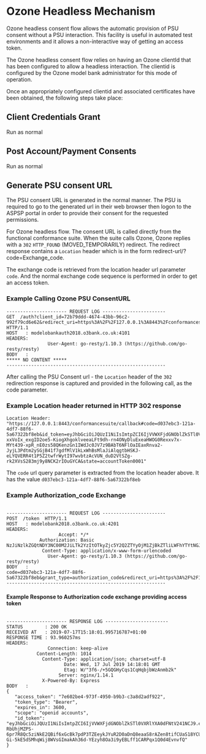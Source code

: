# Ozone Headless Mechanism

Ozone headless consent flow allows the automatic provision of PSU consent without a PSU interaction. This facility is useful in automated test environments and it allows a non-interactive way of getting an access token.

The Ozone headless consent flow relies on having an Ozone clientId that has been configured to allow a headless interaction. The clientid is configured by the Ozone model bank administrator for this mode of operation.

Once an appropriately configured clientid and associated certificates have been obtained, the following steps take place:

## Client Credentials Grant

Run as normal

## Post Account/Payment Consents

Run as normal

## Generate PSU consent URL

The PSU consent URL is generated in the normal manner. The PSU is required to go to the generated url in their web browser then logon to the ASPSP portal in order to provide their consent for the requested permissions.

For Ozone headless flow. The consent URL is called directly from the functional conformance suite. When the suite calls Ozone, Ozone replies with a `302` `HTTP_FOUND` (MOVED_TEMPORARILY) redirect. The redirect response contains a  `Location` header which is in the form redirect-url/?code=Exchange_code.

The exchange code is retrieved from the location header url parameter `code`. And the normal exchange code sequence is performed in order to get an access token.

### Example Calling Ozone PSU ConsentURL

```httptrace
---------------------- REQUEST LOG -----------------------
GET  /auth?client_id=72b79ddd-4674-43bb-96c2-992f79cd6e62&redirect_uri=https%3A%2F%2F127.0.0.1%3A8443%2Fconformancesuite%2Fcallback&request=eyJhbGciOiJub25lIn0.eyJhdWQiOiJodHRwczovL21vZGVsb2JhbmthdXRoMjAxOC5vM2JhbmsuY28udWs6NDEwMSIsImNsYWltcyI6eyJpZF90b2tlbiI6eyJvcGVuYmFua2luZ19pbnRlbnRfaWQiOnsiZXNzZW50aWFsIjp0cnVlLCJ2YWx1ZSI6ImFhYy1mNGJmY2VlNi1hNmZkLTRhNTktOWUxYS1mOTdhNTczMTNiYzgifX19LCJpc3MiOiI3MmI3OWRkZC00Njc0LTQzYmItOTZjMi05OTJmNzljZDZlNjIiLCJyZWRpcmVjdF91cmkiOiJodHRwczovLzEyNy4wLjAuMTo4NDQzL2NvbmZvcm1hbmNlc3VpdGUvY2FsbGJhY2siLCJzY29wZSI6Im9wZW5pZCBhY2NvdW50cyJ9.&response_type=code&scope=openid+accounts&state=  HTTP/1.1
HOST   : modelobankauth2018.o3bank.co.uk:4101
HEADERS:
               User-Agent: go-resty/1.10.3 (https://github.com/go-resty/resty)
BODY   :
***** NO CONTENT *****
----------------------------------------------------------
```

After calling the PSU Consent url - the `Location` header of the `302` redirection response is captured and provided in the following call, as the code parameter.

### Example Location header returned in HTTP 302 response

```logtrace
Location Header: "https://127.0.0.1:8443/conformancesuite/callback#code=d037ebc3-121a-4df7-88f6-5a67322bf8eb&id_token=eyJhbGciOiJQUzI1NiIsImtpZCI6IjVVWXFjdGNOblZkSTl0VXRlYXA0dFNtV241NCJ9.eyJzdWIiOiJzZHAtMS0wYWZhOWE4Yi1kODI4LTQyOWEtOGUxNS01ZTlkMmRjNjUxNzAiLCJvcGVuYmFua2luZ19pbnRlbnRfaWQiOiJzZHAtMS0wYWZhOWE4Yi1kODI4LTQyOWEtOGUxNS01ZTlkMmRjNjUxNzAiLCJpc3MiOiJodHRwczovL21vZGVsb2JhbmthdXRoMjAxOC5vM2JhbmsuY28udWs6NDEwMSIsImF1ZCI6IjcyYjc5ZGRkLTQ2NzQtNDNiYi05NmMyLTk5MmY3OWNkNmU2MiIsImlhdCI6MTU2MzM3NDQwNiwiZXhwIjoxNTYzMzc4MDA2LCJjX2hhc2giOiJFREIyb3M3alVDSFVRai1OZzViaGF3Iiwic19oYXNoIjoiZVVuZzcxWU9fc0lFVnRDdXJyWTNYZyIsImFjciI6InVybjpvcGVuYmFua2luZzpwc2QyOnNjYSJ9.vJ31O1YvdJ5D8CIKmSWoAwhFO5f0_TD7LsngRjdsfcZpWWw4xdlEu4sVj3PZfgt1op3revo3HwOu6Xk9ICdsCD8QbSx5Jz5d59-xxVoIx_exgID2oe5-KiogXhgoklveeaLFt9dh-rn4ONyDluExeaHWOG0Rexxv7x-MYt439-xpR_nE0zs58QKenzGn1IWdJc0JV7z9BAbT6NFlOaIEaxRnva2-JyjL3Pdtm2ySGjB41f7gdfMlV1kLxWhBsMlaJiAlqgtbHSKJ-eLYQVERR4t1P5Z2twfrWytI97wvbtzAcVUN_duD2VtSZg-rk2XVsS283mj9y8NCK2rIOuGYCA&state=accountToken0001" 
```

The `code` url query parameter is extracted from the location header above. It has the value  `d037ebc3-121a-4df7-88f6-5a67322bf8eb`

### Example Authorization_code Exchange

```httptrace

---------------------- REQUEST LOG -----------------------
POST  /token  HTTP/1.1
HOST   : modelobank2018.o3bank.co.uk:4201
HEADERS:
                   Accept: */*
            Authorization: Basic NzJiNzlkZGQtNDY3NC00M2JiLTk2YzItOTkyZjc5Y2Q2ZTYyOjM1ZjBkZTliLWFhYTYtNGJmZi1hZDg0LTNlNjUyODU3NDcyMw==
             Content-Type: application/x-www-form-urlencoded
               User-Agent: go-resty/1.10.3 (https://github.com/go-resty/resty)
BODY   :
code=d037ebc3-121a-4df7-88f6-5a67322bf8eb&grant_type=authorization_code&redirect_uri=https%3A%2F%2F127.0.0.1%3A8443%2Fconformancesuite%2Fcallback&scope=accounts
----------------------------------------------------------

```

#### Example Response to Authorization code exchange providing access token

```httptrace

---------------------- RESPONSE LOG -----------------------
STATUS        : 200 OK
RECEIVED AT   : 2019-07-17T15:18:01.995716787+01:00
RESPONSE TIME : 93.960257ms
HEADERS:
               Connection: keep-alive
           Content-Length: 1014
             Content-Type: application/json; charset=utf-8
                     Date: Wed, 17 Jul 2019 14:18:01 GMT
                     Etag: W/"3f6-/+5GQGHyCqs1CqHqbjbWzAnmb2k"
                   Server: nginx/1.14.1
             X-Powered-By: Express
BODY   :
{
   "access_token": "7e602be4-973f-4950-b9b3-c3a8d2adf922",
   "token_type": "Bearer",
   "expires_in": 3600,
   "scope": "openid accounts",
   "id_token": "eyJhbGciOiJQUzI1NiIsImtpZCI6IjVVWXFjdGNOblZkSTl0VXRlYXA0dFNtV241NCJ9.eyJzdWIiOiJhYWMtZjRiZmNlZTYtYTZmZC00YTU5LTllMWEtZjk3YTU3MzEzYmM4Iiwib3BlbmJhbmtpbmdfaW50ZW50X2lkIjoiYWFjLWY0YmZjZWU2LWE2ZmQtNGE1OS05ZTFhLWY5N2E1NzMxM2JjOCIsImlzcyI6Imh0dHBzOi8vbW9kZWxvYmFua2F1dGgyMDE4Lm8zYmFuay5jby51azo0MTAxIiwiYXVkIjoiNzJiNzlkZGQtNDY3NC00M2JiLTk2YzItOTkyZjc5Y2Q2ZTYyIiwiaWF0IjoxNTYzMzczMDgyLCJleHAiOjE1NjMzNzY2ODIsImNfaGFzaCI6IkJwM0xWdlpFTFR5MlJRTk5wWGIxcmciLCJzX2hhc2giOiI0N0RFUXBqOEhCU2EtX1RJbVctNUpBIiwiYWNyIjoidXJuOm9wZW5iYW5raW5nOnBzZDI6c2NhIn0.mQ6PRcWE67dbziZ3gH5QUQDcSCuiZgdcWjYbT1L2lZzb4JQa5WsAkOODt5ZOc30eIwz3FCiN2tyULYmdufdkMfkQwsO7TFlgI8m2Ovd2kTUilYsy_1KJnjDRZFVDHiVfTbGcsmMwUFG7_5TzP6b-RbUhjMZPS-6pr7R8Qc5ziNkE2QBif6xGcBk7pdP3TZEeykJYuR2D0aDnQ8eaaS8rAZen8tifCUaS18YCUIYj5d15CODP4oprHxzpXZx_4Ym1NweCO3i1vm7woNggJN8S-Gi-5kE5dSMhqWij8WVsGImakAh36d-YEzyh8Oa3i9yEBLff1CARPqx1Q0d4EvnvfQ"
}
````
